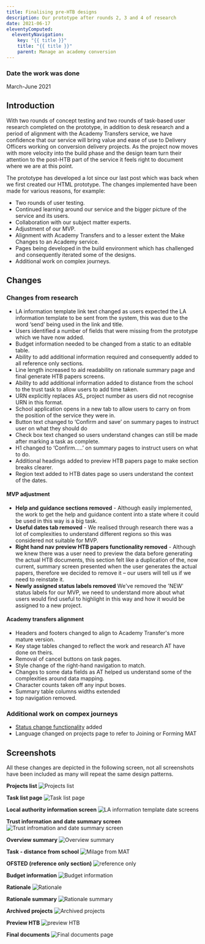 ```yaml
---
title: Finalising pre-HTB designs
description: Our prototype after rounds 2, 3 and 4 of research
date: 2021-06-17
eleventyComputed:
  eleventyNavigation:
    key: "{{ title }}"
    title: "{{ title }}"
    parent: Manage an academy conversion
---
```



### Date the work was done
March-June 2021

## Introduction
With two rounds of concept testing and two rounds of task-based user research completed on the prototype, in addition to desk research and a period of alignment with the Academy Transfers service, we have confidence that our service will bring value and ease of use to Delivery Officers working on conversion delivery projects. As the project now moves with more velocity into the build phase and the design team turn their attention to the post-HTB part of the service it feels right to document where we are at this point.

The prototype has developed a lot since our last post which was back when we first created our HTML prototype. The changes implemented have been made for various reasons, for example:

- Two rounds of user testing.
- Continued learning around our service and the bigger picture of the service and its users.
- Collaboration with our subject matter experts.
- Adjustment of our MVP.
- Alignment with Academy Transfers and to a lesser extent the Make Changes to an Academy service.
- Pages being developed in the build environment which has challenged and consequently iterated some of the designs.
- Additional work on complex journeys.

## Changes

### Changes from research
- LA information template link text changed as users expected the LA information template to be sent from the system, this was due to the word ‘send’ being used in the link and title.
- Users identified a number of fields that were missing from the prototype which we have now added.
- Budget information needed to be changed from a static to an editable table.
- Ability to add additional information required and consequently added to all reference only sections.
- Line length increased to aid readability on rationale summary page and final generate HTB papers screens.
- Ability to add additional information added to distance from the school to the trust task to allow users to add time taken.
- URN explicitly replaces AS_ project number as users did not recognise URN in this format.
- School application opens in a new tab to allow users to carry on from the position of the service they were in.
- Button text changed to ‘Confirm and save’ on summary pages to instruct user on what they should do
- Check box text changed so users understand changes can still be made after marking a task as complete.
- H1 changed to ‘Confirm.....’ on summary pages to instruct users on what to do.
- Additional headings added to preview HTB papers page to make section breaks clearer.
- Region text added to HTB dates page so users understand the context of the dates.

#### MVP adjustment
- **Help and guidance sections removed** - Although easily implemented, the work to get the help and guidance content into a state where it could be used in this way is a big task.
- **Useful dates tab removed** - We realised through research there was a lot of complexities to understand different regions so this was considered not suitable for MVP.
- **Right hand nav preview HTB papers functionality removed** - Although we knew there was a user need to preview the data before generating the actual HTB documents, this section felt like a duplication of the, now current,  summary screen presented when the user generates the actual papers, therefore we decided to remove it – our users will tell us if we need to reinstate it.
- **Newly assigned status labels removed**
We've removed the 'NEW' status labels for our MVP, we need to understand more about what users would find useful to highlight in this way and how it would be assigned to a new project.

#### Academy transfers alignment
- Headers and footers changed to align to Academy Transfer's more mature version.
- Key stage tables changed to reflect the work and research AT have done on theirs.
- Removal of cancel buttons on task pages.
- Style change of the right-hand navigation to match.
- Changes to some data fields as AT helped us understand some of the complexities around data mapping.
- Character counts taken off any input boxes.
- Summary table columns widths extended
- top navigation removed.


### Additional work on compex journeys
- [Status change functionality](/apply-to-become-academy/status_version1/) added
- Language changed on projects page to refer to Joining or Forming MAT

## Screenshots
All these changes are depicted in the following screen, not all screenshots have been included as many will repeat the same design patterns.

**Projects list**
<img src="/images/apply-to-become-academy/Pre-HTB-final/projects.png" alt="Projects list">

**Task list page**
<img src="/images/apply-to-become-academy/Pre-HTB-final/1_tasklist.png" alt="Task list page">

**Local authority information screen**
<img src="/images/apply-to-become-academy/pre-HTB-final/LA_proforma.png" alt="LA information template date screens">

**Trust information and date summary screen**
<img src="/images/apply-to-become-academy/Pre-HTB-final/trustinfo_summary.png" alt="Trust infromation and date summary screen">

**Overview summary**
<img src="/images/apply-to-become-academy/Pre-HTB-final/overview_summary.png" alt="Overview summary">

**Task - distance from school**
<img src="/images/apply-to-become-academy/Pre-HTB-final/distance.png" alt="Milage from MAT">

**OFSTED (reference only section)**
<img src="/images/apply-to-become-academy/Pre-HTB-final/ofsted.png" alt="reference only">

**Budget information**
<img src="/images/apply-to-become-academy/Pre-HTB-final/budget_information.png" alt="Budget information">

**Rationale**
<img src="/images/apply-to-become-academy/Pre-HTB-final/rationale.png" alt="Rationale">

**Rationale summary**
<img src="/images/apply-to-become-academy/Pre-HTB-final/rationale_summary.png" alt="Rationale summary">

**Archived projects**
<img src="/images/apply-to-become-academy/Pre-HTB-final/archived.png" alt="Archived projects">

**Preview HTB**
<img src="/images/apply-to-become-academy/Pre-HTB-final/preview_HTB.png" alt="preview HTB">

**Final documents**
<img src="/images/apply-to-become-academy/Pre-HTB-final/documents.png" alt="Final documents page">